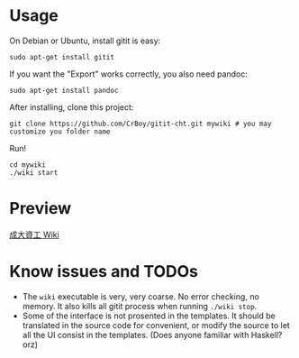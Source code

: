 Usage
=====

On Debian or Ubuntu, install gitit is easy:

	sudo apt-get install gitit

If you want the "Export" works correctly, you also need pandoc:

	sudo apt-get install pandoc

After installing, clone this project:

	git clone https://github.com/CrBoy/gitit-cht.git mywiki # you may customize you folder name

Run!

	cd mywiki
	./wiki start

Preview
=======
[成大資工 Wiki](http://wiki.csie.ncku.edu.tw/)

Know issues and TODOs
=====================

- The `wiki` executable is very, very coarse. No error checking, no memory. It also kills all gitit process when running `./wiki stop`.
- Some of the interface is not prosented in the templates.
	It should be translated in the source code for convenient, or modify the source to let all the UI consist in the templates.
	(Does anyone familiar with Haskell? orz)
